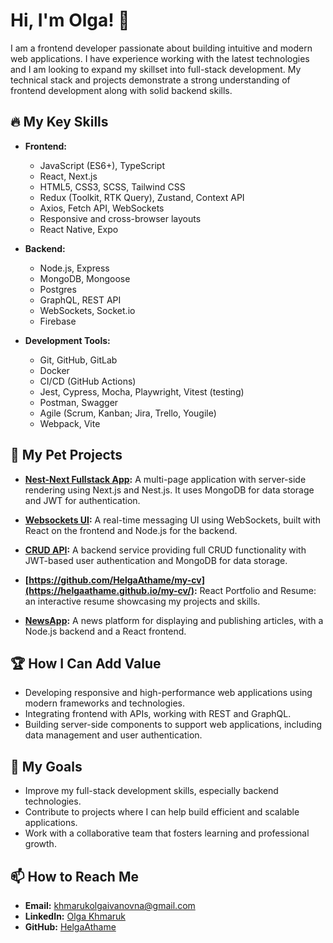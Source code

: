 # Hi, I'm Olga! 👋

I am a frontend developer passionate about building intuitive and modern web applications. I have experience working with the latest technologies and I am looking to expand my skillset into full-stack development. My technical stack and projects demonstrate a strong understanding of frontend development along with solid backend skills.

## 🔥 My Key Skills

- **Frontend:**
  - JavaScript (ES6+), TypeScript
  - React, Next.js
  - HTML5, CSS3, SCSS, Tailwind CSS
  - Redux (Toolkit, RTK Query), Zustand, Context API
  - Axios, Fetch API, WebSockets
  - Responsive and cross-browser layouts
  - React Native, Expo

- **Backend:**
  - Node.js, Express
  - MongoDB, Mongoose
  - Postgres
  - GraphQL, REST API
  - WebSockets, Socket.io
  - Firebase

- **Development Tools:**
  - Git, GitHub, GitLab
  - Docker
  - CI/CD (GitHub Actions)
  - Jest, Cypress, Mocha, Playwright, Vitest (testing)
  - Postman, Swagger
  - Agile (Scrum, Kanban; Jira, Trello, Yougile)
  - Webpack, Vite

## 💼 My Pet Projects

- **[Nest-Next Fullstack App](https://github.com/HelgaAthame/nest-next):** 
  A multi-page application with server-side rendering using Next.js and Nest.js. It uses MongoDB for data storage and JWT for authentication.

- **[Websockets UI](https://github.com/HelgaAthame/websockets-ui):** 
  A real-time messaging UI using WebSockets, built with React on the frontend and Node.js for the backend.

- **[CRUD API](https://github.com/HelgaAthame/CRUD-api):** 
  A backend service providing full CRUD functionality with JWT-based user authentication and MongoDB for data storage.

- **[https://github.com/HelgaAthame/my-cv](https://helgaathame.github.io/my-cv/):** 
  React Portfolio and Resume: an interactive resume showcasing my projects and skills.

- **[NewsApp](https://github.com/HelgaAthame/newsapp-back):** 
  A news platform for displaying and publishing articles, with a Node.js backend and a React frontend.

## 🏆 How I Can Add Value

- Developing responsive and high-performance web applications using modern frameworks and technologies.
- Integrating frontend with APIs, working with REST and GraphQL.
- Building server-side components to support web applications, including data management and user authentication.

## 🌱 My Goals

- Improve my full-stack development skills, especially backend technologies.
- Contribute to projects where I can help build efficient and scalable applications.
- Work with a collaborative team that fosters learning and professional growth.

## 📫 How to Reach Me

- **Email:** khmarukolgaivanovna@gmail.com
- **LinkedIn:** [Olga Khmaruk]([https://linkedin.com/in/yourprofile](https://www.linkedin.com/in/olga-k-aa9054220?utm_source=share&utm_campaign=share_via&utm_content=profile))
- **GitHub:** [HelgaAthame](https://github.com/HelgaAthame)
